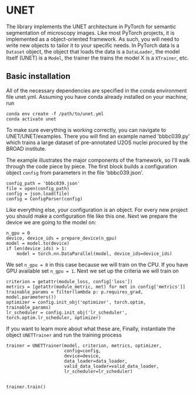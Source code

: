 # UNET

The library implements the UNET architecture in PyTorch for semantic segmentation of microscopy images. Like most PyTorch projects, it is implemented as a object-oriented framework. As such, you will need to write new objects to tailor it to your specific needs. In PyTorch data is a ```Dataset``` object, the object that loads the data is a ```DataLoader```, the model itself (UNET) is a ```Model```, the trainer the trains the model X is a ```XTrainer```, etc.


## Basic installation

All of the necessary dependencies are specified in the conda environment file unet.yml. Assuming you have conda already installed on your machine, run
 
``` 
conda env create -f /path/to/unet.yml
conda activate unet
```  

To make sure everything is working correctly, you can navigate to UNET/UNET/examples. There you will find an example named 'bbbc039.py' which trains a large dataset of pre-annotated U2OS nuclei procured by the BROAD institute. 

The example illustrates the major components of the framework, so I'll walk through the code piece by piece. The first block builds a configuration object ```config``` from parameters in the file 'bbbc039.json'. 

``` 
config_path = 'bbbc039.json'
file = open(config_path)
config = json.load(file)
config = ConfigParser(config)
```  

Like everything else, your configuration is an object. For every new project you should make a configuration file like this one. Next we prepare the device we are going to the model on:

``` 
n_gpu = 0
device, device_ids = prepare_device(n_gpu)
model = model.to(device)
if len(device_ids) > 1:
    model = torch.nn.DataParallel(model, device_ids=device_ids)
```

We set ```n_gpu = 0``` in this case because we will train on the CPU. If you have GPU available set ```n_gpu = 1```. Next we set up the criteria we will train on 

``` 
criterion = getattr(module_loss, config['loss'])
metrics = [getattr(module_metric, met) for met in config['metrics']]
trainable_params = filter(lambda p: p.requires_grad, model.parameters())
optimizer = config.init_obj('optimizer', torch.optim, trainable_params)
lr_scheduler = config.init_obj('lr_scheduler', torch.optim.lr_scheduler, optimizer)
```

If you want to learn more about what these are, Finally, instantiate the object ```UNETTrainer``` and run the training process

``` 
trainer = UNETTrainer(model, criterion, metrics, optimizer,
                      config=config,
                      device=device,
                      data_loader=data_loader,
                      valid_data_loader=valid_data_loader,
                      lr_scheduler=lr_scheduler)
                      
                      
trainer.train()
```

